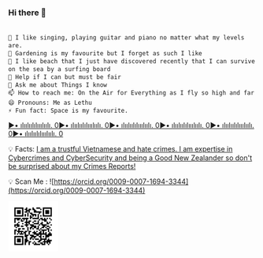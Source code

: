 

### Hi there 👋

```

🔭 I like singing, playing guitar and piano no matter what my levels are.
🌱 Gardening is my favourite but I forget as such I like
👯 I like beach that I just have discovered recently that I can survive on the sea by a surfing board
🤔 Help if I can but must be fair
💬 Ask me about Things I know
📫 How to reach me: On the Air for Everything as I fly so high and far
😄 Pronouns: Me as Lethu
⚡ Fun fact: Space is my favourite.

```
[▶• ılıılıılılııılıılı. 0▶• ılıılıılılııılıılı. 0▶• ılıılıılılııılıılı. 0▶• ılıılıılılııılıılı. 0▶• ılıılıılılııılıılı. 0▶• ılıılıılılııılıılı. 0](https://youtube.com/playlist?list=PLAFOVS3Aa3Au2aNCITS1utqxMN29C3xRP&si=25RkSt4VKkTWnoJc)

💡 Facts: <a href="https://www.linkedin.com/newsletters/6981721349257924608/"> I am a trustful Vietnamese and hate crimes. I am expertise in Cybercrimes and CyberSecurity and being a Good New Zealander so don't be surprised about my Crimes Reports!</a>

<!--https://www.linkedin.com/pulse/high-standard-healthcare-new-zealand-nz-example-action-lethu-nguyen/-->
<!--https://www.linkedin.com/newsletters/6981721349257924608/-->
<!--Subscribe on LinkedIn https://www.linkedin.com/build-relation/newsletter-follow?entityUrn=6981721349257924608-->
<!--https://www.linkedin.com/in/lethunguyen/?originalSubdomain=nz-->
💡 Scan Me : ![https://orcid.org/0009-0007-1694-3344](https://orcid.org/0009-0007-1694-3344)

<img src='ORCID.png' width = 20%>
